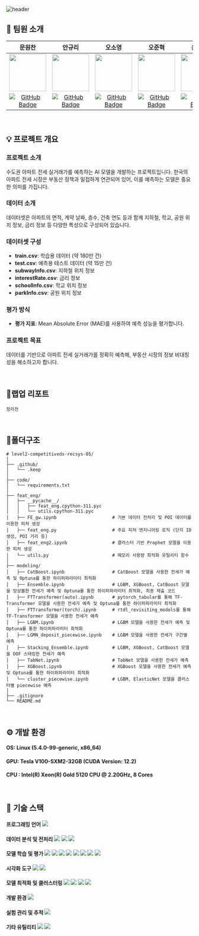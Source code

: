 ![header](https://capsule-render.vercel.app/api?type=waving&color=0:EDDFE0,100:B7B7B7&width=max&height=250&section=header&text=수도권아파트-전세가예측모델&desc=RecSys05-오곡밥&fontSize=40&fontColor=4A4947&&fontAlignY=40)

## 🍚 팀원 소개

|문원찬|안규리|오소영|오준혁|윤건욱|황진욱|
|:---:|:---:|:---:|:---:|:---:|:---:|
| <img src="https://github.com/user-attachments/assets/a29cbbd9-0cde-495a-bd7e-90f20759f3d1" width="100"/> | <img src="https://github.com/user-attachments/assets/c619ed82-03f3-4d48-9bba-dd60408879f9" width="100"/> | <img src="https://github.com/user-attachments/assets/1b0e54e6-57dc-4c19-97f5-69b7e6f3a9b4" width="100"/> | <img src="https://github.com/user-attachments/assets/67d19373-8cac-4676-bde1-b0637921cf7f" width="100"/> | <img src="https://github.com/user-attachments/assets/f91dd46e-9f1a-42e7-a939-db13692f4098" width="100"/> | <img src="https://github.com/user-attachments/assets/69bbb039-752e-4448-bcaa-b8a65015b778" width="100"/> |
| [![GitHub Badge](https://img.shields.io/badge/github-181717.svg?style=flat-square&logo=github&logoColor=white)](https://github.com/WonchanMoon)|[![GitHub Badge](https://img.shields.io/badge/github-181717.svg?style=flat-square&logo=github&logoColor=white)](https://github.com/notmandarin)|[![GitHub Badge](https://img.shields.io/badge/github-181717.svg?style=flat-square&logo=github&logoColor=white)](https://github.com/irrso)|[![GitHub Badge](https://img.shields.io/badge/github-181717.svg?style=flat-square&logo=github&logoColor=white)](https://github.com/ojunhyuk99)|[![GitHub Badge](https://img.shields.io/badge/github-181717.svg?style=flat-square&logo=github&logoColor=white)](https://github.com/YoonGeonWook)|[![GitHub Badge](https://img.shields.io/badge/github-181717.svg?style=flat-square&logo=github&logoColor=white)](https://github.com/hw01931)|

</br>

## 💡 프로젝트 개요

### 프로젝트 소개
수도권 아파트 전세 실거래가를 예측하는 AI 모델을 개발하는 프로젝트입니다. 한국의 아파트 전세 시장은 부동산 정책과 밀접하게 연관되어 있어, 이를 예측하는 모델은 중요한 의미를 가집니다.

### 데이터 소개
데이터셋은 아파트의 면적, 계약 날짜, 층수, 건축 연도 등과 함께 지하철, 학교, 공원 위치 정보, 금리 정보 등 다양한 특성으로 구성되어 있습니다.

### 데이터셋 구성
- **train.csv**: 학습용 데이터 (약 180만 건)
- **test.csv**: 예측용 테스트 데이터 (약 15만 건)
- **subwayInfo.csv**: 지하철 위치 정보
- **interestRate.csv**: 금리 정보
- **schoolInfo.csv**: 학교 위치 정보
- **parkInfo.csv**: 공원 위치 정보

### 평가 방식
- **평가 지표**: Mean Absolute Error (MAE)를 사용하여 예측 성능을 평가합니다.

### 프로젝트 목표
데이터를 기반으로 아파트 전세 실거래가를 정확히 예측해, 부동산 시장의 정보 비대칭성을 해소하고자 합니다.

</br>

## 📑랩업 리포트
```
정리전
```

</br>

## 📂폴더구조
```
# level2-competitiveds-recsys-05/
│
├── .github/
│   └── .keep
│
├── code/
│   └── requirements.txt
│
├── feat_eng/
│   ├── __pycache__/
│   │   ├── feat_eng.cpython-311.pyc
│   │   └── utils.cpython-311.pyc
│   ├── FE_gw.ipynb                     # 기본 데이터 전처리 및 POI 데이터를 이용한 피처 생성
│   ├── feat_eng.py                     # 주요 피처 엔지니어링 로직 (단지 ID 생성, POI 거리 등)
│   ├── feat_eng2.ipynb                 # 클러스터 기반 Prophet 모델을 이용한 피처 생성
│   └── utils.py                        # 메모리 사용량 최적화 유틸리티 함수
│
├── modeling/
│   ├── CatBoost.ipynb                  # CatBoost 모델을 사용한 전세가 예측 및 Optuna를 통한 하이퍼파라미터 최적화
│   ├── Ensemble.ipynb                  # LGBM, XGBoost, CatBoost 모델을 앙상블한 전세가 예측 및 Optuna를 통한 하이퍼파라미터 최적화, 최종 제출 코드
│   ├── FTTransformer(auto).ipynb       # pytorch_tabular를 통해 TF-Transformer 모델을 사용한 전세가 예측 및 Optuna를 통한 하이퍼파라미터 최적화
│   ├── FTTransformer(torch).ipynb      # rtdl_revisiting_models를 통해 TF-Transformer 모델을 사용한 전세가 예측
│   ├── LGBM.ipynb                      # LGBM 모델을 사용한 전세가 예측 및 Optuna를 통한 하이퍼파라미터 최적화
│   ├── LGMN_deposit_piecewise.ipynb    # LGBM 모델을 사용한 전세가 구간별 예측
│   ├── Stacking_Ensemble.ipynb         # LGBM, XGBoost, CatBoost 모델을 OOF 스태킹한 전세가 예측
│   ├── TabNet.ipynb                    # TabNet 모델을 사용한 전세가 예측
│   ├── XGBoost.ipynb                   # XGBoost 모델을 사용한 전세가 예측 및 Optuna를 통한 하이퍼파라미터 최적화
│   └── cluster_piecewise.ipynb         # LGBM, ElasticNet 모델을 클러스터별 piecewise 예측
│
├── .gitignore
└── README.md
```
</br>

## ⚙️ 개발 환경
#### OS: Linux (5.4.0-99-generic, x86_64)
#### GPU: Tesla V100-SXM2-32GB (CUDA Version: 12.2)
#### CPU : Intel(R) Xeon(R) Gold 5120 CPU @ 2.20GHz, 8 Cores
</br>

## 🔧 기술 스택

#### 프로그래밍 언어 <img src="https://img.shields.io/badge/Python-3776AB.svg?style=flat-square&logo=python&logoColor=white"/>

#### 데이터 분석 및 전처리 <img src="https://img.shields.io/badge/pandas-150458.svg?style=flat-square&logo=pandas&logoColor=white"/> <img src="https://img.shields.io/badge/NumPy-013243.svg?style=flat-square&logo=numpy&logoColor=white"/> <img src="https://img.shields.io/badge/SciPy-8CAAE6.svg?style=flat-square&logo=scipy&logoColor=white"/>


#### 모델 학습 및 평가 <img src="https://img.shields.io/badge/scikit--learn-F7931E.svg?style=flat-square&logo=scikitlearn&logoColor=white"/> <img src="https://img.shields.io/badge/Keras-D00000.svg?style=flat-square&logo=keras&logoColor=white"/> <img src="https://img.shields.io/badge/PyTorch-EE4C2C.svg?style=flat-square&logo=pytorch&logoColor=white"/> <img src="https://img.shields.io/badge/LightGBM-41454A.svg?style=flat-square&logoColor=white"/> <img src="https://img.shields.io/badge/XGBoost-1578D3.svg?style=flat-square&logoColor=white"/> <img src="https://img.shields.io/badge/CatBoost-FECC00.svg?style=flat-square&logoColor=white"/> <img src="https://img.shields.io/badge/pytorch--tabular-EE4C2C.svg?style=flat-square&logoColor=white"/> <img src="https://img.shields.io/badge/tab--transformer--pytorch-EE4C2C.svg?style=flat-square&logoColor=white"/>

  
#### 시각화 도구 <img src="https://img.shields.io/badge/Matplotlib-3F4F75.svg?style=flat-square&logoColor=white"/> <img src="https://img.shields.io/badge/seaborn-221E68.svg?style=flat-square&logoColor=white"/>

#### 모델 최적화 및 클러스터링 <img src="https://img.shields.io/badge/Optuna-13448F.svg?style=flat-square&logo=optuna&logoColor=white"/> <img src="https://img.shields.io/badge/HDBSCAN-F7931E.svg?style=flat-square&logoColor=white"/> <img src="https://img.shields.io/badge/Pmdarima-3775A9.svg?style=flat-square&logoColor=white"/> <img src="https://img.shields.io/badge/umap--learn-34567C.svg?style=flat-square&logoColor=white"/>

#### 개발 환경 <img src="https://img.shields.io/badge/Jupyter-F37626.svg?style=flat-square&logo=jupyter&logoColor=white"/>

#### 실험 관리 및 추적 <img src="https://img.shields.io/badge/Weights&Biases-FFBE00.svg?style=flat-square&logo=weightsandbiases&logoColor=black"/>

#### 기타 유틸리티 <img src="https://img.shields.io/badge/tqdm-FFC107.svg?style=flat-square&logo=tqdm&logoColor=black"/> <img src="https://img.shields.io/badge/OpenPyXL-013243.svg?style=flat-square&logoColor=white"/>
